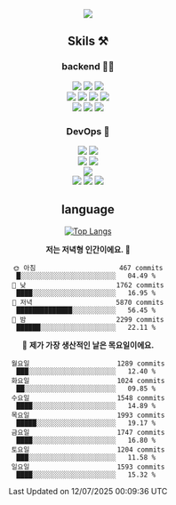<div align="center">

<a href="https://hhpluscertificateofcompletion.oopy.io/">
  <img src="https://static.spartacodingclub.kr/hanghae99/plus/completion/badge_black.svg" />
</a>

## Skils ⚒️

### backend 🧑‍💻
  
<img src="https://img.shields.io/badge/Java-FF6600?style=flat-square&logo=buymeacoffee&logoColor=white"/>
<img src="https://img.shields.io/badge/Go-0099FF?style=flat-square&logo=go&logoColor=white"/>
<img src="https://img.shields.io/badge/Kotlin-7F52FF?style=flat-square&logo=kotlin&logoColor=white"/>
  
  
<br />
  
<img src="https://img.shields.io/badge/Spring-339933?style=flat-square&logo=Spring&logoColor=white"/>
<img src="https://img.shields.io/badge/Spring Boot-339933?style=flat-square&logo=Spring Boot&logoColor=white"/>
<img src="https://img.shields.io/badge/Spring Security-339933?style=flat-square&logo=Spring Security&logoColor=white"/>
  
<img src="https://img.shields.io/badge/Spring Data JPA-339933?style=flat-square&logo=Hibernate&logoColor=white"/>

<br />
  
  <img src="https://img.shields.io/badge/mysql-0099FF?style=flat-square&logo=mysql&logoColor=white"/>
  <img src="https://img.shields.io/badge/mariadb-0099FF?style=flat-square&logo=mariadb&logoColor=white"/>
  <img src="https://img.shields.io/badge/mongoDB-47A248?style=flat-square&logo=mongodb&logoColor=white"/>
  
  
### DevOps 🚀
  
  <img src="https://img.shields.io/badge/docker-2496ED?style=flat-square&logo=docker&logoColor=white"/>
  <img src="https://img.shields.io/badge/kubernetes-326CE5?style=flat-square&logo=kubernetes&logoColor=white"/>
  
  <br />
  
  <img src="https://img.shields.io/badge/Github Actions-2088FF?style=flat-square&logo=githubactions&logoColor=white"/>
  <img src="https://img.shields.io/badge/Jenkins-D24939?style=flat-square&logo=jenkins&logoColor=white"/>
  
  
  <br />
  <img src="https://img.shields.io/badge/terraform-7B42BC?style=flat-square&logo=terraform&logoColor=white"/>
  
  <br />
  <img src="https://img.shields.io/badge/Amazon AWS-232F3E?style=flat-square&logo=Amazon AWS&logoColor=white"/>

  <img src="https://img.shields.io/badge/GCP-4285F4?style=flat-square&logo=googlecloud&logoColor=white"/>
  <img src="https://img.shields.io/badge/NCP-03C75A?style=flat-square&logo=naver&logoColor=white"/>
  
  
## language

[![Top Langs](https://github-readme-stats.vercel.app/api/top-langs/?username=zxcv9203&hide=html&exclude_repo=zxcv9203.github.io,golB&theme=grate-gatsby)](https://github.com/zxcv9203/github-readme-stats)
  
<!--START_SECTION:waka-->
**저는 저녁형 인간이에요. 🦉** 

```text
🌞 아침                     467 commits         █░░░░░░░░░░░░░░░░░░░░░░░░   04.49 % 
🌆 낮　                     1762 commits        ████░░░░░░░░░░░░░░░░░░░░░   16.95 % 
🌃 저녁                     5870 commits        ██████████████░░░░░░░░░░░   56.45 % 
🌙 밤　                     2299 commits        ██████░░░░░░░░░░░░░░░░░░░   22.11 % 
```
📅 **제가 가장 생산적인 날은 목요일이에요.** 

```text
월요일                      1289 commits        ███░░░░░░░░░░░░░░░░░░░░░░   12.40 % 
화요일                      1024 commits        ██░░░░░░░░░░░░░░░░░░░░░░░   09.85 % 
수요일                      1548 commits        ████░░░░░░░░░░░░░░░░░░░░░   14.89 % 
목요일                      1993 commits        █████░░░░░░░░░░░░░░░░░░░░   19.17 % 
금요일                      1747 commits        ████░░░░░░░░░░░░░░░░░░░░░   16.80 % 
토요일                      1204 commits        ███░░░░░░░░░░░░░░░░░░░░░░   11.58 % 
일요일                      1593 commits        ████░░░░░░░░░░░░░░░░░░░░░   15.32 % 
```



 Last Updated on 12/07/2025 00:09:36 UTC
<!--END_SECTION:waka-->
  
</div>

